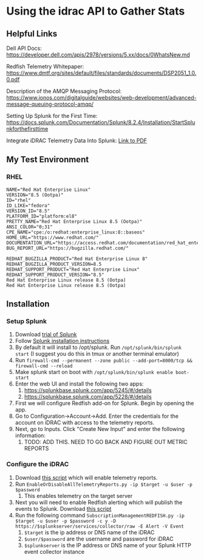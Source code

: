 # Using the idrac API to Gather Stats

## Helpful Links

Dell API Docs: https://developer.dell.com/apis/2978/versions/5.xx/docs/0WhatsNew.md

Redfish Telemetry Whitepaper: https://www.dmtf.org/sites/default/files/standards/documents/DSP2051_1.0.0.pdf

Description of the AMQP Messaging Protocol: https://www.ionos.com/digitalguide/websites/web-development/advanced-message-queuing-protocol-amqp/

Setting Up Splunk for the First Time: https://docs.splunk.com/Documentation/Splunk/8.2.4/Installation/StartSplunkforthefirsttime

Integrate iDRAC Telemetry Data Into Splunk: [Link to PDF](integrate-idrac9-telemetry-data-into-splunk-platform.pdf)

## My Test Environment

### RHEL

```
NAME="Red Hat Enterprise Linux"
VERSION="8.5 (Ootpa)"
ID="rhel"
ID_LIKE="fedora"
VERSION_ID="8.5"
PLATFORM_ID="platform:el8"
PRETTY_NAME="Red Hat Enterprise Linux 8.5 (Ootpa)"
ANSI_COLOR="0;31"
CPE_NAME="cpe:/o:redhat:enterprise_linux:8::baseos"
HOME_URL="https://www.redhat.com/"
DOCUMENTATION_URL="https://access.redhat.com/documentation/red_hat_enterprise_linux/8/"
BUG_REPORT_URL="https://bugzilla.redhat.com/"

REDHAT_BUGZILLA_PRODUCT="Red Hat Enterprise Linux 8"
REDHAT_BUGZILLA_PRODUCT_VERSION=8.5
REDHAT_SUPPORT_PRODUCT="Red Hat Enterprise Linux"
REDHAT_SUPPORT_PRODUCT_VERSION="8.5"
Red Hat Enterprise Linux release 8.5 (Ootpa)
Red Hat Enterprise Linux release 8.5 (Ootpa)
```

## Installation

### Setup Splunk

1. Download [trial of Splunk](https://www.splunk.com/en_us/download/splunk-enterprise.html?skip_request_page=1)
2. Follow [Splunk installation instructions](https://docs.splunk.com/Documentation/Splunk/8.2.4/Installation/InstallonLinux)
3. By default it will install to /opt/splunk. Run `/opt/splunk/bin/splunk start` (I suggest you do this in tmux or another terminal emulator)
4. Run `firewall-cmd --permanent --zone public --add-port=8000/tcp && firewall-cmd --reload`
5. Make splunk start on boot with `/opt/splunk/bin/splunk enable boot-start`
6. Enter the web UI and install the following two apps:
   1. https://splunkbase.splunk.com/app/5245/#/details
   2. https://splunkbase.splunk.com/app/5228/#/details
7. First we will configure Redfish add-on for Splunk. Begin by opening the app.
8. Go to Configuration->Account->Add. Enter the credentials for the account on iDRAC with access to the telemetry reports.
9. Next, go to Inputs. Click "Create New Input" and enter the following information:
   1.  TODO: ADD THIS. NEED TO GO BACK AND FIGURE OUT METRIC REPORTS

### Configure the iDRAC

1. Download [this script](https://github.com/dell/iDRAC-Telemetry-Scripting/blob/master/ConfigurationScripts/EnableOrDisableAllTelemetryReports.py) which will enable telemetry reports.
2. Run `EnableOrDisableAllTelemetryReports.py -ip $target -u $user -p $password`
   1. This enables telemetry on the target server
3. Next you will need to enable Redfish alerting which will publish the events to Splunk. Download [this script](https://github.com/dell/iDRAC-Telemetry-Scripting/blob/master/ConfigurationScripts/SubscriptionManagementREDFISH.py)
4. Run the following command `SubscriptionManagementREDFISH.py -ip $target -u $user -p $password -c y -D https://$splunkserver/services/collector/raw -E Alert -V Event`
   1. `$target` is the ip address or DNS name of the iDRAC
   2. `$user/$password` are the username and password for iDRAC
   3. `$splunkserver` is the IP address or DNS name of your Splunk HTTP event collector instance

